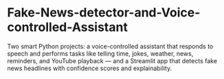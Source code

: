 # Fake-News-detector-and-Voice-controlled-Assistant
Two smart Python projects: a voice-controlled assistant that responds to speech and performs tasks like telling time, jokes, weather, news, reminders, and YouTube playback — and a Streamlit app that detects fake news headlines with confidence scores and explainability.

